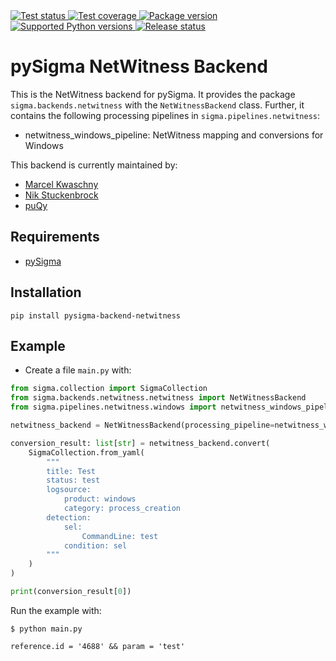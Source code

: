 <a href="https://github.com/marcelkwaschny/pySigma-backend-netwitness/actions/workflows/test.yml?query=branch%3Amain" target="_blank">
    <img src="https://github.com/marcelkwaschny/pySigma-backend-netwitness/actions/workflows/test.yml/badge.svg?branch=main" alt="Test status">
</a>
<a href="https://github.com/marcelkwaschny/pySigma-backend-netwitness/actions/workflows/test.yml?query=branch%3Amain" target="_blank">
    <img src="https://img.shields.io/endpoint?url=https://gist.githubusercontent.com/marcelkwaschny/67d1a922faf7921cada718e3677c5b51/raw/marcelkwaschny-pySigma-backend-netwitness.json" alt="Test coverage">
</a>
<a href="https://pypi.org/project/pySigma-backend-netwitness" target="_blank">
    <img src="https://img.shields.io/pypi/v/pySigma-backend-netwitness?color=%2334D058&label=pypi%20package" alt="Package version">
</a>
<a href="https://pypi.org/project/pySigma-backend-netwitness" target="_blank">
    <img src="https://img.shields.io/pypi/pyversions/pySigma-backend-netwitness.svg?color=%2334D058" alt="Supported Python versions">
</a>
<a href="https://pypi.org/project/pySigma-backend-netwitness" target="_blank">
    <img src="https://img.shields.io/badge/Status-pre--release-orange" alt="Release status">
</a>

# pySigma NetWitness Backend

This is the NetWitness backend for pySigma. It provides the package `sigma.backends.netwitness` with the `NetWitnessBackend` class.
Further, it contains the following processing pipelines in `sigma.pipelines.netwitness`:

* netwitness_windows_pipeline: NetWitness mapping and conversions for Windows

This backend is currently maintained by:

* [Marcel Kwaschny](https://github.com/marcelkwaschny/)
* [Nik Stuckenbrock](https://github.com/nikstuckenbrock/)
* [puQy](https://github.com/puQy/)


## Requirements
* <a href="https://github.com/SigmaHQ/pySigma" class="external-link" target="_blank">pySigma</a>

## Installation
```console
pip install pysigma-backend-netwitness
```

## Example
* Create a file `main.py` with:

```Python
from sigma.collection import SigmaCollection
from sigma.backends.netwitness.netwitness import NetWitnessBackend
from sigma.pipelines.netwitness.windows import netwitness_windows_pipeline

netwitness_backend = NetWitnessBackend(processing_pipeline=netwitness_windows_pipeline())

conversion_result: list[str] = netwitness_backend.convert(
    SigmaCollection.from_yaml(
        """
        title: Test
        status: test
        logsource:
            product: windows
            category: process_creation
        detection:
            sel:
                CommandLine: test
            condition: sel
        """
    )
)

print(conversion_result[0])
```

Run the example with:

```console
$ python main.py

reference.id = '4688' && param = 'test'
```
